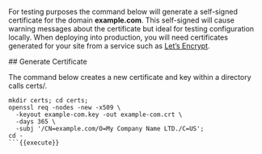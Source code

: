 For testing purposes the command below will generate a self-signed certificate for the domain **example.com**. This self-signed will cause warning messages about the certificate but ideal for testing configuration locally. When deploying into production, you will need certificates generated for your site from a service such as [Let’s Encrypt](https://letsencrypt.org).

## Generate Certificate

The command below creates a new certificate and key within a directory calls certs/.

```
mkdir certs; cd certs; 
openssl req -nodes -new -x509 \
  -keyout example-com.key -out example-com.crt \
  -days 365 \
  -subj '/CN=example.com/O=My Company Name LTD./C=US'; 
cd -
```{{execute}}
